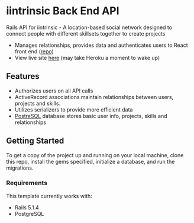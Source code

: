 # iintrinsic Back End API
Rails API for iintrinsic - A location-based social network designed to connect people with different skillsets together to create projects
* Manages relationships, provides data and authenticates users to React front end ([repo](https://github.com/tknight31/iintrinsic-front-end))
* View live site [here](https://iintrinsic-app.herokuapp.com/) (may take Heroku a moment to wake up)

## Features
* Authorizes users on all API calls
* ActiveRecord associations maintain relationships between users, projects and skills.
* Utilizes serializers to provide more efficient data
* [PostreSQL](https://www.postgresql.org/) database stores basic user info, projects, skills and relationships

## Getting Started
To get a copy of the project up and running on your local machine, clone this repo, install the gems specified, initialize a database, and run the migrations.

### Requirements

This template currently works with:

* Rails 5.1.4
* PostgreSQL
